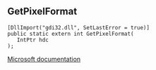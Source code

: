 ## GetPixelFormat

```
[DllImport("gdi32.dll", SetLastError = true)]
public static extern int GetPixelFormat(
   IntPtr hdc
);
```

[Microsoft documentation](https://docs.microsoft.com/en-us/windows/win32/api/wingdi/nf-wingdi-getpixelformat)
